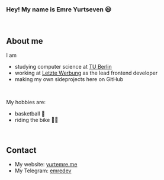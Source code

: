 ### Hey! My name is Emre Yurtseven 😃

<br>

## About me

I am
- studying computer science at [TU Berlin](https://www.tu.berlin/)
- working at [Letzte Werbung](https://www.letzte-werbung.de/) as the lead frontend developer
- making my own sideprojects here on GitHub

<br>

My hobbies are:
- basketball 🏀
- riding the bike 🚴‍♂️

<br>

## Contact

- My website: [yurtemre.me](https://yurtemre.de) 
- My Telegram: [emredev](https://t.me/emredev)
